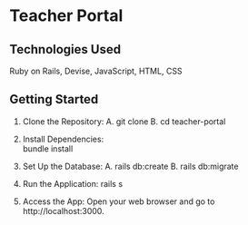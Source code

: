 # Teacher Portal

## Technologies Used
Ruby on Rails, Devise, JavaScript, HTML, CSS

## Getting Started

1. Clone the Repository:
   A. git clone <repository-url>
   B. cd teacher-portal

2. Install Dependencies:  
   bundle install

3. Set Up the Database:
   A. rails db:create
   B. rails db:migrate

4. Run the Application:
   rails s

5. Access the App:
   Open your web browser and go to http://localhost:3000.   
